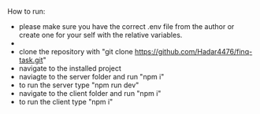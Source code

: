 How to run:

* please make sure you have the correct .env file from the author or create one for your self with the relative variables.
* 
* clone the repository with "git clone https://github.com/Hadar4476/finq-task.git"
* navigate to the installed project
* naviagte to the server folder and run "npm i"
* to run the server type "npm run dev"
* navigate to the client folder and run "npm i"
* to run the client type "npm i"
